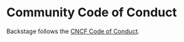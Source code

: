 # Community Code of Conduct

Backstage follows the [CNCF Code of Conduct](https://github.com/cncf/foundation/blob/main/code-of-conduct.md).
